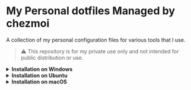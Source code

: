 # My Personal dotfiles Managed by chezmoi

A collection of my personal configuration files for various tools that I use.
> ⚠️ This repository is for my private use only and not intended for public distribution or use.

<details>
<summary><b>Installation on Windows</b></summary>

1. Start [PowerShell as administrator](https://learn.microsoft.com/powershell/scripting/windows-powershell/starting-windows-powershell#with-administrative-privileges-run-as-administrator).

2. Install [Chocolatey](https://chocolatey.org):

   ```console
   Set-ExecutionPolicy Bypass Process -Force; irm https://community.chocolatey.org/install.ps1 | iex
   ```

3. Install [chezmoi](https://www.chezmoi.io) via [Chocolatey](https://community.chocolatey.org/packages/chezmoi):

   ```console
   choco install chezmoi -y
   ```

4. Initialize chezmoi and apply the configurations:

   ```console
   chezmoi init --apply maurojs10
   ```
</details>

<details>
<summary><b>Installation on Ubuntu</b></summary>

1. Open [Terminal](https://ubuntu.com/tutorials/command-line-for-beginners#3-opening-a-terminal).

2. Install [chezmoi](https://www.chezmoi.io) via [Snap](https://snapcraft.io/chezmoi):

   ```console
   sudo snap install chezmoi --classic
   ```

3. Initialize chezmoi and apply the configurations:

   ```console
   chezmoi init --apply maurojs10
   ```
</details>

<details>
<summary><b>Installation on macOS</b></summary>

1. Open [Terminal](https://support.apple.com/guide/terminal/open-or-quit-terminal-apd5265185d-f365-44cb-8b09-71a064a42125).

2. Install [Homebrew](https://brew.sh):

   ```console
   /bin/bash -c "$(curl -fsSL https://raw.githubusercontent.com/Homebrew/install/HEAD/install.sh)"
   ```

3. Install [chezmoi](https://www.chezmoi.io) via [Homebrew](https://formulae.brew.sh/formula/chezmoi):

   ```console
   brew install chezmoi
   ```

4. Initialize chezmoi and apply the configurations:

   ```console
   chezmoi init --apply maurojs10
   ```
</details>

